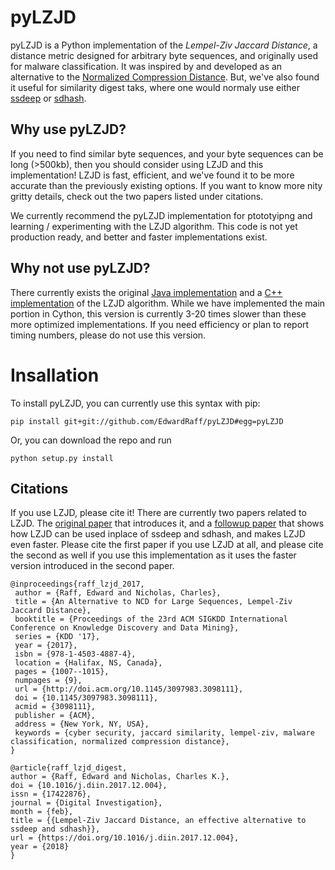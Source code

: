 # pyLZJD

pyLZJD is a Python implementation of the *Lempel-Ziv Jaccard Distance*, a distance metric designed for arbitrary byte sequences, and originally used for malware classification. It was inspired by and developed as an alternative to 
the 
[Normalized Compression Distance](https://en.wikipedia.org/wiki/Normalized_compression_distance). But, we've also found it useful for similarity digest taks, where one would normaly use either 
[ssdeep](http://www.forensicswiki.org/wiki/Ssdeep) or [sdhash](http://roussev.net/sdhash/tutorial/03-quick.html). 

## Why use pyLZJD? 

If you need to find similar byte sequences, and your byte sequences can be long (>500kb), then you should consider using LZJD and this implementation! LZJD is fast, efficient, and we've found it to be more accurate than the 
previously existing options. If you want to know more nity gritty details, check out the two papers listed under citations. 

We currently recommend the pyLZJD implementation for ptototyipng and learning / experimenting with the LZJD algorithm. This code is not yet production ready, and better and faster implementations exist.

## Why not use pyLZJD?

There currently exists the original [Java implementation](https://github.com/EdwardRaff/jLZJD) and a [C++ implementation](https://github.com/EdwardRaff/LZJD) of the LZJD algorithm. While we have implemented the main portion in Cython, this version is currently 3-20 times slower than these more optimized implementations. If you need efficiency or plan to report timing numbers, please do not use this version. 

# Insallation 

To install pyLZJD, you can currently use this syntax with pip:
```
pip install git+git://github.com/EdwardRaff/pyLZJD#egg=pyLZJD
```
 
 Or, you can download the repo and run
```
python setup.py install
```

## Citations

If you use LZJD, please cite it! There are currently two papers related to LZJD. The [original paper](http://www.edwardraff.com/publications/alternative-ncd-lzjd.pdf) that introduces it, and a [followup paper](https://arxiv.org/abs/1708.03346) that shows how LZJD 
can be used inplace of ssdeep and sdhash, and makes LZJD even faster. Please cite the first paper if you use LZJD at all, and please cite the second as well if you use this implementation as it uses the faster version introduced in 
the second paper. 

```
@inproceedings{raff_lzjd_2017,
 author = {Raff, Edward and Nicholas, Charles},
 title = {An Alternative to NCD for Large Sequences, Lempel-Ziv Jaccard Distance},
 booktitle = {Proceedings of the 23rd ACM SIGKDD International Conference on Knowledge Discovery and Data Mining},
 series = {KDD '17},
 year = {2017},
 isbn = {978-1-4503-4887-4},
 location = {Halifax, NS, Canada},
 pages = {1007--1015},
 numpages = {9},
 url = {http://doi.acm.org/10.1145/3097983.3098111},
 doi = {10.1145/3097983.3098111},
 acmid = {3098111},
 publisher = {ACM},
 address = {New York, NY, USA},
 keywords = {cyber security, jaccard similarity, lempel-ziv, malware classification, normalized compression distance},
}

@article{raff_lzjd_digest,
author = {Raff, Edward and Nicholas, Charles K.},
doi = {10.1016/j.diin.2017.12.004},
issn = {17422876},
journal = {Digital Investigation},
month = {feb},
title = {{Lempel-Ziv Jaccard Distance, an effective alternative to ssdeep and sdhash}},
url = {https://doi.org/10.1016/j.diin.2017.12.004},
year = {2018}
}

```
